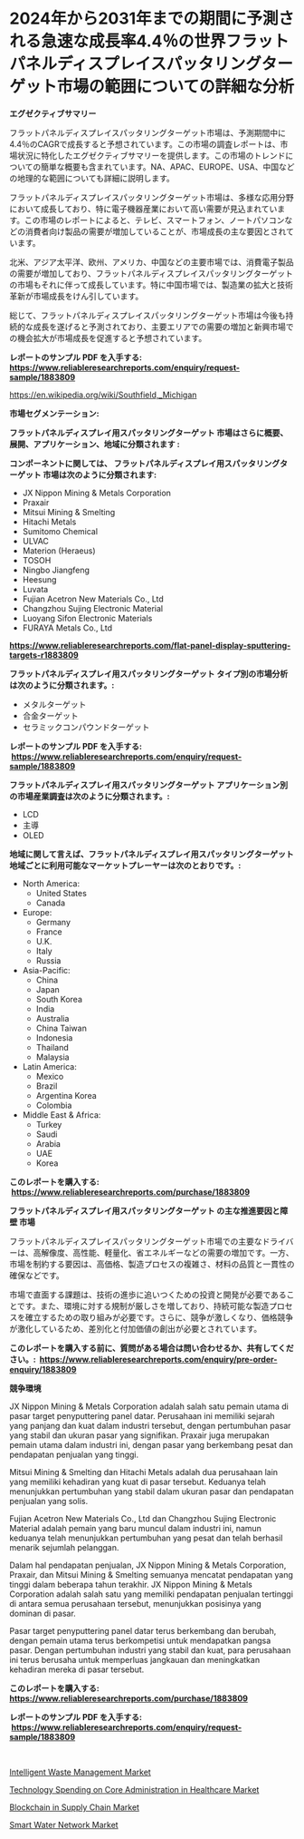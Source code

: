 <p><h1>2024年から2031年までの期間に予測される急速な成長率4.4％の世界フラットパネルディスプレイスパッタリングターゲット市場の範囲についての詳細な分析</h1></p><p><strong>エグゼクティブサマリー</strong></p>
<p><p>フラットパネルディスプレイスパッタリングターゲット市場は、予測期間中に4.4％のCAGRで成長すると予想されています。この市場の調査レポートは、市場状況に特化したエグゼクティブサマリーを提供します。この市場のトレンドについての簡単な概要も含まれています。NA、APAC、EUROPE、USA、中国などの地理的な範囲についても詳細に説明します。</p><p>フラットパネルディスプレイスパッタリングターゲット市場は、多様な応用分野において成長しており、特に電子機器産業において高い需要が見込まれています。この市場のレポートによると、テレビ、スマートフォン、ノートパソコンなどの消費者向け製品の需要が増加していることが、市場成長の主な要因とされています。</p><p>北米、アジア太平洋、欧州、アメリカ、中国などの主要市場では、消費電子製品の需要が増加しており、フラットパネルディスプレイスパッタリングターゲットの市場もそれに伴って成長しています。特に中国市場では、製造業の拡大と技術革新が市場成長をけん引しています。</p><p>総じて、フラットパネルディスプレイスパッタリングターゲット市場は今後も持続的な成長を遂げると予測されており、主要エリアでの需要の増加と新興市場での機会拡大が市場成長を促進すると予想されています。</p></p>
<p><strong>レポートのサンプル PDF を入手する: <a href="https://www.reliableresearchreports.com/enquiry/request-sample/1883809">https://www.reliableresearchreports.com/enquiry/request-sample/1883809</a></strong></p>
<p><a href="https://en.wikipedia.org/wiki/Southfield,_Michigan">https://en.wikipedia.org/wiki/Southfield,_Michigan</a></p>
<p><strong>市場セグメンテーション:</strong></p>
<p><strong> フラットパネルディスプレイ用スパッタリングターゲット 市場はさらに概要、展開、アプリケーション、地域に分類されます :</strong></p>
<p><strong>コンポーネントに関しては、 フラットパネルディスプレイ用スパッタリングターゲット 市場は次のように分類されます: &nbsp;</strong></p>
<p><ul><li>JX Nippon Mining & Metals Corporation</li><li>Praxair</li><li>Mitsui Mining & Smelting</li><li>Hitachi Metals</li><li>Sumitomo Chemical</li><li>ULVAC</li><li>Materion (Heraeus)</li><li>TOSOH</li><li>Ningbo Jiangfeng</li><li>Heesung</li><li>Luvata</li><li>Fujian Acetron New Materials Co., Ltd</li><li>Changzhou Sujing Electronic Material</li><li>Luoyang Sifon Electronic Materials</li><li>FURAYA Metals Co., Ltd</li></ul></p>
<p><strong><a href="https://www.reliableresearchreports.com/flat-panel-display-sputtering-targets-r1883809">https://www.reliableresearchreports.com/flat-panel-display-sputtering-targets-r1883809</a></strong></p>
<p><strong> フラットパネルディスプレイ用スパッタリングターゲット タイプ別の市場分析は次のように分類されます。:</strong></p>
<p><ul><li>メタルターゲット</li><li>合金ターゲット</li><li>セラミックコンパウンドターゲット</li></ul></p>
<p><strong>レポートのサンプル PDF を入手する: &nbsp;<a href="https://www.reliableresearchreports.com/enquiry/request-sample/1883809">https://www.reliableresearchreports.com/enquiry/request-sample/1883809</a></strong></p>
<p><strong> フラットパネルディスプレイ用スパッタリングターゲット アプリケーション別の市場産業調査は次のように分類されます。:</strong></p>
<p><ul><li>LCD</li><li>主導</li><li>OLED</li></ul></p>
<p><strong>地域に関して言えば、フラットパネルディスプレイ用スパッタリングターゲット 地域ごとに利用可能なマーケットプレーヤーは次のとおりです。:</strong></p>
<p><ul>
    <li>
        North America:
        <ul>
            <li>United States</li>
            <li>Canada</li>
        </ul>
    </li>
    <li>
        Europe:
        <ul>
            <li>Germany</li>
            <li>France</li>
            <li>U.K.</li>
            <li>Italy</li>
            <li>Russia</li>
        </ul>
    </li>
    <li>
        Asia-Pacific:
        <ul>
            <li>China</li>
            <li>Japan</li>
            <li>South Korea</li>
            <li>India</li>
            <li>Australia</li>
            <li>China Taiwan</li>
            <li>Indonesia</li>
            <li>Thailand</li>
            <li>Malaysia</li>
        </ul>
    </li>
    <li>
        Latin America:
        <ul>
            <li>Mexico</li>
            <li>Brazil</li>
            <li>Argentina Korea</li>
            <li>Colombia</li>
        </ul>
    </li>
    <li>
        Middle East & Africa:
        <ul>
            <li>Turkey</li>
            <li>Saudi</li>
            <li>Arabia</li>
            <li>UAE</li>
            <li>Korea</li>
        </ul>
    </li>
    </ul></p>
<p><strong>このレポートを購入する: &nbsp;<a href="https://www.reliableresearchreports.com/purchase/1883809">https://www.reliableresearchreports.com/purchase/1883809</a></strong></p>
<p><strong>フラットパネルディスプレイ用スパッタリングターゲット の主な推進要因と障壁 市場</strong></p>
<p><p>フラットパネルディスプレイスパッタリングターゲット市場での主要なドライバーは、高解像度、高性能、軽量化、省エネルギーなどの需要の増加です。一方、市場を制約する要因は、高価格、製造プロセスの複雑さ、材料の品質と一貫性の確保などです。</p><p>市場で直面する課題は、技術の進歩に追いつくための投資と開発が必要であることです。また、環境に対する規制が厳しさを増しており、持続可能な製造プロセスを確立するための取り組みが必要です。さらに、競争が激しくなり、価格競争が激化しているため、差別化と付加価値の創出が必要とされています。</p></p>
<p><strong>このレポートを購入する前に、質問がある場合は問い合わせるか、共有してください。:&nbsp; <a href="https://www.reliableresearchreports.com/enquiry/pre-order-enquiry/1883809">https://www.reliableresearchreports.com/enquiry/pre-order-enquiry/1883809</a></strong></p>
<p><strong>競争環境</strong></p>
<p><p>JX Nippon Mining & Metals Corporation adalah salah satu pemain utama di pasar target penyputtering panel datar. Perusahaan ini memiliki sejarah yang panjang dan kuat dalam industri tersebut, dengan pertumbuhan pasar yang stabil dan ukuran pasar yang signifikan. Praxair juga merupakan pemain utama dalam industri ini, dengan pasar yang berkembang pesat dan pendapatan penjualan yang tinggi.</p><p>Mitsui Mining & Smelting dan Hitachi Metals adalah dua perusahaan lain yang memiliki kehadiran yang kuat di pasar tersebut. Keduanya telah menunjukkan pertumbuhan yang stabil dalam ukuran pasar dan pendapatan penjualan yang solis.</p><p>Fujian Acetron New Materials Co., Ltd dan Changzhou Sujing Electronic Material adalah pemain yang baru muncul dalam industri ini, namun keduanya telah menunjukkan pertumbuhan yang pesat dan telah berhasil menarik sejumlah pelanggan.</p><p>Dalam hal pendapatan penjualan, JX Nippon Mining & Metals Corporation, Praxair, dan Mitsui Mining & Smelting semuanya mencatat pendapatan yang tinggi dalam beberapa tahun terakhir. JX Nippon Mining & Metals Corporation adalah salah satu yang memiliki pendapatan penjualan tertinggi di antara semua perusahaan tersebut, menunjukkan posisinya yang dominan di pasar.</p><p>Pasar target penyputtering panel datar terus berkembang dan berubah, dengan pemain utama terus berkompetisi untuk mendapatkan pangsa pasar. Dengan pertumbuhan industri yang stabil dan kuat, para perusahaan ini terus berusaha untuk memperluas jangkauan dan meningkatkan kehadiran mereka di pasar tersebut.</p></p>
<p><strong>このレポートを購入する: &nbsp; <a href="https://www.reliableresearchreports.com/purchase/1883809">https://www.reliableresearchreports.com/purchase/1883809</a></strong></p>
<p><strong>レポートのサンプル PDF を入手する: &nbsp;<a href="https://www.reliableresearchreports.com/enquiry/request-sample/1883809">https://www.reliableresearchreports.com/enquiry/request-sample/1883809</a></strong><strong></strong></p>
<p>&nbsp;</p>
<p><p><a href="https://issuu.com/reportprime-2/docs/intelligent-waste-management-market-size-2030.pptx">Intelligent Waste Management Market</a></p><p><a href="https://github.com/prosalinda88/Market-Research-Report-List-5/blob/main/technology-spending-on-core-administration-in-healthcare-market.md">Technology Spending on Core Administration in Healthcare Market</a></p><p><a href="https://github.com/globismark/Market-Research-Report-List-4/blob/main/blockchain-in-supply-chain-market.md">Blockchain in Supply Chain Market</a></p><p><a href="https://issuu.com/reportprime-2/docs/smart-water-network-market-size-2030.pptx">Smart Water Network Market</a></p></p>